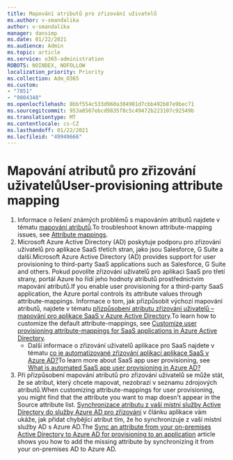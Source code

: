 ```yaml
---
title: Mapování atributů pro zřizování uživatelů
ms.author: v-smandalika
author: v-smandalika
manager: dansimp
ms.date: 01/22/2021
ms.audience: Admin
ms.topic: article
ms.service: o365-administration
ROBOTS: NOINDEX, NOFOLLOW
localization_priority: Priority
ms.collection: Adm_O365
ms.custom:
- "7851"
- "9004348"
ms.openlocfilehash: 8bbf554c533d960a304901d7cbb492b87e9bec71
ms.sourcegitcommit: 953a8567ebcd9835f8c5c49472b223107c92549b
ms.translationtype: MT
ms.contentlocale: cs-CZ
ms.lasthandoff: 01/22/2021
ms.locfileid: "49949666"
---
```

# <a name="user-provisioning-attribute-mapping"></a><span data-ttu-id="5a43f-102">Mapování atributů pro zřizování uživatelů</span><span class="sxs-lookup"><span data-stu-id="5a43f-102">User-provisioning attribute mapping</span></span>

1. <span data-ttu-id="5a43f-103">Informace o řešení známých problémů s mapováním atributů najdete v tématu [mapování atributů](https://docs.microsoft.com/azure/active-directory/app-provisioning/known-issues#attribute-mappings).</span><span class="sxs-lookup"><span data-stu-id="5a43f-103">To troubleshoot known attribute-mapping issues, see [Attribute mappings](https://docs.microsoft.com/azure/active-directory/app-provisioning/known-issues#attribute-mappings).</span></span> 
2. <span data-ttu-id="5a43f-104">Microsoft Azure Active Directory (AD) poskytuje podporu pro zřizování uživatelů pro aplikace SaaS třetích stran, jako jsou Salesforce, G Suite a další.</span><span class="sxs-lookup"><span data-stu-id="5a43f-104">Microsoft Azure Active Directory (AD) provides support for user provisioning to third-party SaaS applications such as Salesforce, G Suite and others.</span></span> <span data-ttu-id="5a43f-105">Pokud povolíte zřizování uživatelů pro aplikaci SaaS pro třetí strany, portál Azure ho řídí jeho hodnoty atributů prostřednictvím mapování atributů.</span><span class="sxs-lookup"><span data-stu-id="5a43f-105">If you enable user provisioning for a third-party SaaS application, the Azure portal controls its attribute values through attribute-mappings.</span></span> <span data-ttu-id="5a43f-106">Informace o tom, jak přizpůsobit výchozí mapování atributů, najdete v tématu [přizpůsobení atributu zřizování uživatelů – mapování pro aplikace SaaS v Azure Active Directory](https://docs.microsoft.com/azure/active-directory/app-provisioning/customize-application-attributes).</span><span class="sxs-lookup"><span data-stu-id="5a43f-106">To learn how to customize the default attribute-mappings, see [Customize user provisioning attribute-mappings for SaaS applications in Azure Active Directory](https://docs.microsoft.com/azure/active-directory/app-provisioning/customize-application-attributes).</span></span>
    - <span data-ttu-id="5a43f-107">Další informace o zřizování uživatelů aplikace pro SaaS najdete v tématu [co je automatizované zřizování aplikací aplikace SaaS v Azure AD?](https://docs.microsoft.com/azure/active-directory/app-provisioning/user-provisioning)</span><span class="sxs-lookup"><span data-stu-id="5a43f-107">To learn more about SaaS app user provisioning, see [What is automated SaaS app user provisioning in Azure AD?](https://docs.microsoft.com/azure/active-directory/app-provisioning/user-provisioning)</span></span> 
3. <span data-ttu-id="5a43f-108">Při přizpůsobení mapování atributů pro zřizování uživatelů se může stát, že se atribut, který chcete mapovat, nezobrazí v seznamu zdrojových atributů.</span><span class="sxs-lookup"><span data-stu-id="5a43f-108">When customizing attribute-mappings for user provisioning, you might find that the attribute you want to map doesn't appear in the Source attribute list.</span></span> <span data-ttu-id="5a43f-109">[Synchronizace atributu z vaší místní služby Active Directory do služby Azure AD pro zřizování](https://docs.microsoft.com/azure/active-directory/app-provisioning/user-provisioning-sync-attributes-for-mapping) v článku aplikace vám ukáže, jak přidat chybějící atribut tím, že ho synchronizuje z vaší místní služby AD s Azure AD.</span><span class="sxs-lookup"><span data-stu-id="5a43f-109">The [Sync an attribute from your on-premises Active Directory to Azure AD for provisioning to an application](https://docs.microsoft.com/azure/active-directory/app-provisioning/user-provisioning-sync-attributes-for-mapping) article shows you how to add the missing attribute by synchronizing it from your on-premises AD to Azure AD.</span></span>
